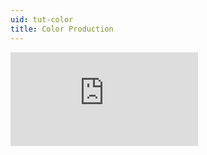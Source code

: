 ```yaml
---
uid: tut-color
title: Color Production
---
```


<div class="embed-responsive embed-responsive-16by9">
<iframe class="embed-responsive-item" src="https://www.youtube-nocookie.com/embed/4AFDXxYlQMg" frameborder="0" allow="accelerometer; autoplay; encrypted-media; gyroscope; picture-in-picture" allowfullscreen></iframe>
</div>